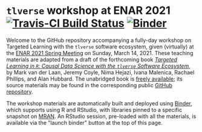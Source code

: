 # `tlverse` workshop at ENAR 2021 [![Travis-CI Build Status](https://travis-ci.org/tlverse/enar2021-workshop.svg?branch=master)](https://travis-ci.org/tlverse/enar2021-workshop) [![Binder](http://mybinder.org/badge_logo.svg)](http://mybinder.org/v2/gh/tlverse/enar2021-workshop/master?urlpath=rstudio)

Welcome to the GitHub repository accompanying a fully-day workshop on Targeted
Learning with the `tlverse` software ecosystem, given (virtually) at the [ENAR
2021 Spring Meeting](https://www.enar.org/meetings/spring2021/) on Sunday, March
14, 2021. These teaching materials are adapted from a draft of the forthcoming
book [*Targeted Learning in `R`: Causal Data Science with the `tlverse` Software
Ecosystem*](https://tlverse.org/tlverse-handbook/), by Mark van der Laan, Jeremy
Coyle, Nima Hejazi, Ivana Malenica, Rachael Phillips, and Alan Hubbard. The
unabridged book is [freely available](https://tlverse.org/tlverse-handbook); its
source materials may be found in the corresponding public [GitHub
repository](https://github.com/tlverse/tlverse-handbook).

The workshop materials are automatically built and deployed using
[Binder](https://github.com/jupyterhub/binderhub), which supports using R and
RStudio, with libraries pinned to a specific snapshot on
[MRAN](https://mran.microsoft.com/documents/rro/reproducibility). An RStudio
session, pre-loaded with all the materials, is available via the "launch binder"
button at the top of this page.
